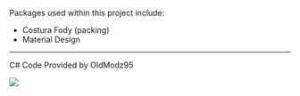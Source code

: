 Packages used within this project include:

- Costura Fody (packing)
- Material Design 

---------------------------------------------------------------------------

C# Code Provided by OldModz95

  <a href="https://cdn.discordapp.com/attachments/780958889356820510/825141253620105226/0d72292841ffc706ebd03f14dd1314ae.png" title="Image">
    <img src="https://cdn.discordapp.com/attachments/780958889356820510/825141253620105226/0d72292841ffc706ebd03f14dd1314ae.png">
  </a>
